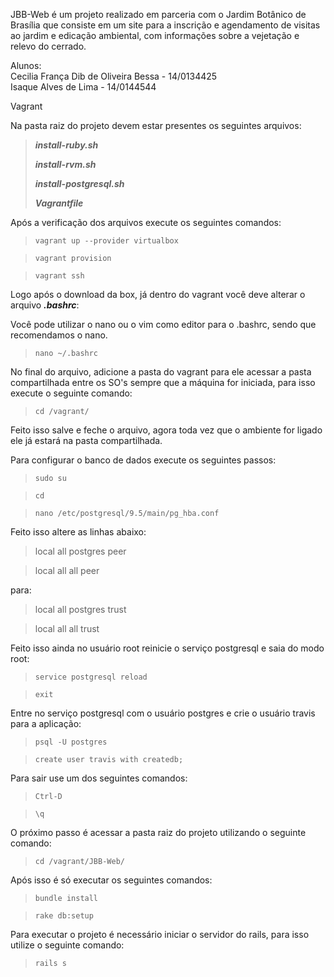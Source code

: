 JBB-Web é um projeto realizado em parceria com o Jardim Botânico de Brasília que consiste em um site
para a inscrição e agendamento de visitas ao jardim e edicação ambiental, com informações sobre a vejetação e relevo do cerrado.

Alunos:  
Cecilia França Dib de Oliveira Bessa - 14/0134425  
Isaque Alves de Lima - 14/0144544

Vagrant

Na pasta raiz do projeto devem estar presentes os seguintes arquivos:
> ***install-ruby.sh***
>
> ***install-rvm.sh***
>
> ***install-postgresql.sh***
>
> ***Vagrantfile***

Após a verificação dos arquivos execute os seguintes comandos:
> `vagrant up --provider virtualbox`

> `vagrant provision`

> `vagrant ssh`

Logo após o download da box, já dentro do vagrant você deve alterar o arquivo ***.bashrc***:

Você pode utilizar o nano ou o vim como editor para o .bashrc, sendo que recomendamos o nano.
> `nano ~/.bashrc`

No final do arquivo, adicione a pasta do vagrant para ele acessar a pasta compartilhada entre os SO's sempre que a máquina for iniciada, para isso execute o seguinte comando:

> `cd /vagrant/`

Feito isso salve e feche o arquivo, agora toda vez que o ambiente for ligado ele já estará na pasta compartilhada.

Para configurar o banco de dados execute os seguintes passos:

> `sudo su`

> `cd`

> `nano /etc/postgresql/9.5/main/pg_hba.conf`

Feito isso altere as linhas abaixo:

> local	all	postgres	peer

> local	all	all	peer

para:

> local	all	postgres	trust

> local	all	all	trust

Feito isso ainda no usuário root reinicie o serviço postgresql e saia do modo root:

> `service postgresql reload`

> `exit`

Entre no serviço postgresql com o usuário postgres e crie o usuário travis para a aplicação:

> `psql -U postgres`

> `create user travis with createdb;`

Para sair use um dos seguintes comandos:

> `Ctrl-D`

> `\q`

O próximo passo é acessar a pasta raiz do projeto utilizando o seguinte comando:

> `cd /vagrant/JBB-Web/`

Após isso é só executar os seguintes comandos:

> `bundle install`

> `rake db:setup`

Para executar o projeto é necessário iniciar o servidor do rails, para isso utilize o seguinte comando:

> `rails s`
